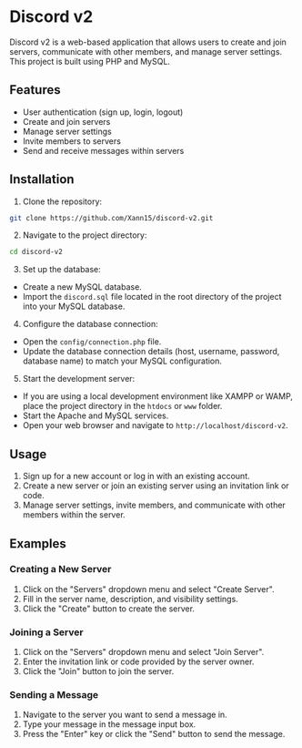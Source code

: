 # Discord v2

Discord v2 is a web-based application that allows users to create and join servers, communicate with other members, and manage server settings. This project is built using PHP and MySQL.

## Features

- User authentication (sign up, login, logout)
- Create and join servers
- Manage server settings
- Invite members to servers
- Send and receive messages within servers

## Installation

1. Clone the repository:

```bash
git clone https://github.com/Xann15/discord-v2.git
```

2. Navigate to the project directory:

```bash
cd discord-v2
```

3. Set up the database:

- Create a new MySQL database.
- Import the `discord.sql` file located in the root directory of the project into your MySQL database.

4. Configure the database connection:

- Open the `config/connection.php` file.
- Update the database connection details (host, username, password, database name) to match your MySQL configuration.

5. Start the development server:

- If you are using a local development environment like XAMPP or WAMP, place the project directory in the `htdocs` or `www` folder.
- Start the Apache and MySQL services.
- Open your web browser and navigate to `http://localhost/discord-v2`.

## Usage

1. Sign up for a new account or log in with an existing account.
2. Create a new server or join an existing server using an invitation link or code.
3. Manage server settings, invite members, and communicate with other members within the server.

## Examples

### Creating a New Server

1. Click on the "Servers" dropdown menu and select "Create Server".
2. Fill in the server name, description, and visibility settings.
3. Click the "Create" button to create the server.

### Joining a Server

1. Click on the "Servers" dropdown menu and select "Join Server".
2. Enter the invitation link or code provided by the server owner.
3. Click the "Join" button to join the server.

### Sending a Message

1. Navigate to the server you want to send a message in.
2. Type your message in the message input box.
3. Press the "Enter" key or click the "Send" button to send the message.
